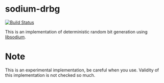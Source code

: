 # sodium-drbg

[![Build Status](https://travis-ci.org/tell/sodium-drbg.svg?branch=master)](https://travis-ci.org/tell/sodium-drbg)

This is an implementation of deterministic random bit generation using [libsodium](https://github.com/jedisct1/libsodium).

# Note

This is an experimental implementation, be careful when you use. Validity of this implementation is not checked so much.

